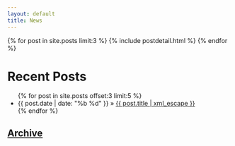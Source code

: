 ```yaml
---
layout: default
title: News
---
```


{% for post in site.posts limit:3 %}
{% include postdetail.html %}
{% endfor %}


# Recent Posts

<ul class="posts">
	{% for post in site.posts offset:3 limit:5  %}
	<li><span>{{ post.date | date: "%b %d" }}</span> &raquo; <a href="{{ post.url }}">{{ post.title | xml_escape }}</a></li>
	{% endfor %}
</ul>

## [Archive](/archive.html)